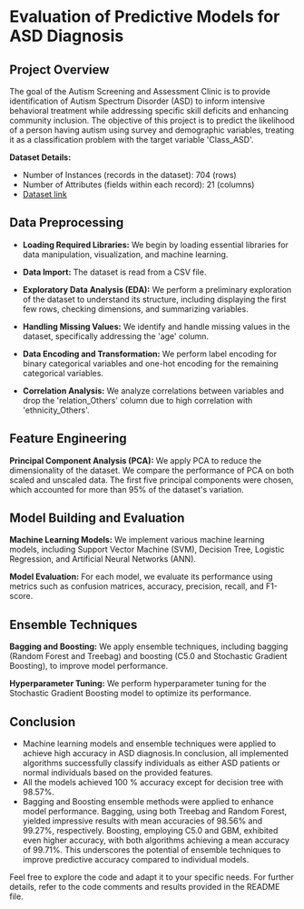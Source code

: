 # Evaluation of Predictive Models for ASD Diagnosis

## Project Overview

The goal of the Autism Screening and Assessment Clinic is to provide identification of Autism Spectrum Disorder (ASD) to inform intensive behavioral treatment while addressing specific skill deficits and enhancing community inclusion. The objective of this project is to predict the likelihood of a person having autism using survey and demographic variables, treating it as a classification problem with the target variable 'Class_ASD'.

**Dataset Details:**
- Number of Instances (records in the dataset): 704 (rows)
- Number of Attributes (fields within each record): 21 (columns)
-  [Dataset link](https://www.kaggle.com/datasets/faizunnabi/autism-screening/download?datasetVersionNumber=1)

## Data Preprocessing

- **Loading Required Libraries:** We begin by loading essential libraries for data manipulation, visualization, and machine learning.

- **Data Import:** The dataset is read from a CSV file.

- **Exploratory Data Analysis (EDA):** We perform a preliminary exploration of the dataset to understand its structure, including displaying the first few rows, checking dimensions, and summarizing variables.

- **Handling Missing Values:** We identify and handle missing values in the dataset, specifically addressing the 'age' column.

- **Data Encoding and Transformation:** We perform label encoding for binary categorical variables and one-hot encoding for the remaining categorical variables.

- **Correlation Analysis:** We analyze correlations between variables and drop the 'relation_Others' column due to high correlation with 'ethnicity_Others'.

## Feature Engineering

**Principal Component Analysis (PCA):** 
We apply PCA to reduce the dimensionality of the dataset. We compare the performance of PCA on both scaled and unscaled data. The first five principal components were chosen, which accounted for more than 95% of the dataset's variation.

## Model Building and Evaluation

**Machine Learning Models:** We implement various machine learning models, including Support Vector Machine (SVM), Decision Tree, Logistic Regression, and Artificial Neural Networks (ANN).

**Model Evaluation:** For each model, we evaluate its performance using metrics such as confusion matrices, accuracy, precision, recall, and F1-score. 

## Ensemble Techniques

**Bagging and Boosting:** We apply ensemble techniques, including bagging (Random Forest and Treebag) and boosting (C5.0 and Stochastic Gradient Boosting), to improve model performance.

**Hyperparameter Tuning:** We perform hyperparameter tuning for the Stochastic Gradient Boosting model to optimize its performance.

## Conclusion

- Machine learning models and ensemble techniques were applied to achieve high accuracy in ASD diagnosis.In conclusion, all implemented algorithms successfully classify individuals as either ASD patients or normal individuals based on the provided features.  
- All the models achieved 100 % accuracy except for decision tree with 98.57%. 
- Bagging and Boosting ensemble methods were applied to enhance model performance. 
Bagging, using both Treebag and Random Forest, yielded impressive results with mean accuracies of 98.56% and 99.27%, respectively. 
Boosting, employing C5.0 and GBM, exhibited even higher accuracy, with both algorithms achieving a mean accuracy of 99.71%. This underscores the potential of ensemble techniques to improve predictive accuracy compared to individual models.

Feel free to explore the code and adapt it to your specific needs. For further details, refer to the code comments and results provided in the README file.
